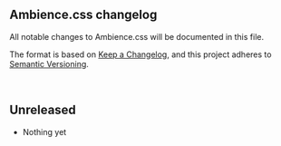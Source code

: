 <h2>Ambience.css changelog</h2>

All notable changes to Ambience.css will be documented in this file.

The format is based on [Keep a Changelog](https://keepachangelog.com/en/1.0.0/), and this project adheres to [Semantic Versioning](https://semver.org/spec/v2.0.0.html).

<br>

## Unreleased

- Nothing yet
